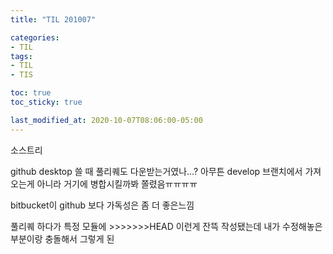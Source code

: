 ```yaml
---
title: "TIL 201007"

categories:
- TIL
tags:
- TIL
- TIS

toc: true
toc_sticky: true

last_modified_at: 2020-10-07T08:06:00-05:00
---
```

소스트리

github desktop 쓸 때 풀리퀘도 다운받는거였나...? 아무튼 develop 브랜치에서 가져오는게 아니라 거기에 병합시킬까봐 쫄렸음ㅠㅠㅠㅠ

bitbucket이 github 보다 가독성은 좀 더 좋은느낌

풀리퀘 하다가 특정 모듈에 >>>>>>>HEAD 이런게 잔뜩 작성됐는데 내가 수정해놓은 부분이랑 충돌해서 그렇게 된 
